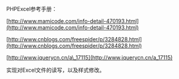 PHPExcel参考手册：

[http://www.mamicode.com/info-detail-470193.html](http://www.mamicode.com/info-detail-470193.html)

[http://www.cnblogs.com/freespider/p/3284828.html](http://www.cnblogs.com/freespider/p/3284828.html)

[http://www.jquerycn.cn/a\_17115](http://www.jquerycn.cn/a_17115)

实现对Excel文件的读写，以及样式修改。

